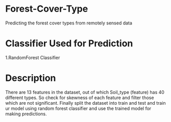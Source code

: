 # Forest-Cover-Type
Predicting the forest cover types from remotely sensed data
# Classifier Used for Prediction
1.RandomForest Classifier
# Description
There are 13 features in the dataset, out of which Soil_type (feature) has 40 different types. So check for skewness of each feature and filter those which are not significant. Finally split the dataset into train and test and train ur model using random forest classifier and use the trained model for making predictions.
